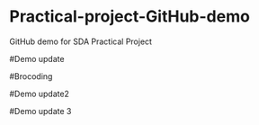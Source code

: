 # Practical-project-GitHub-demo
GitHub demo for SDA Practical Project

#Demo update

#Brocoding

#Demo update2

#Demo update 3